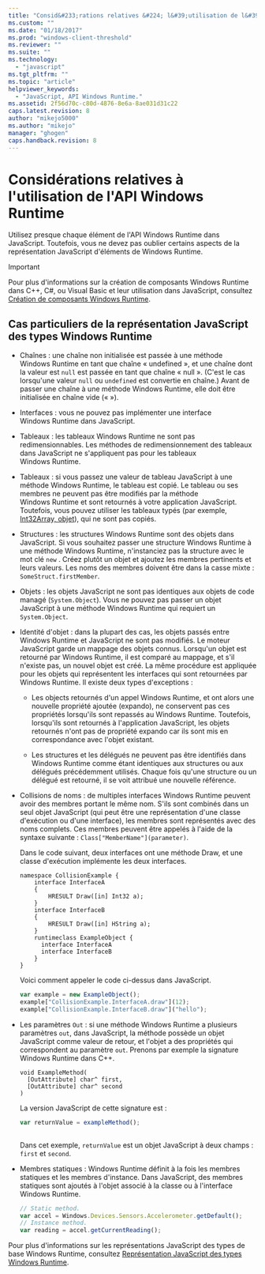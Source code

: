 ```yaml
---
title: "Consid&#233;rations relatives &#224; l&#39;utilisation de l&#39;API Windows Runtime | Microsoft Docs"
ms.custom: ""
ms.date: "01/18/2017"
ms.prod: "windows-client-threshold"
ms.reviewer: ""
ms.suite: ""
ms.technology: 
  - "javascript"
ms.tgt_pltfrm: ""
ms.topic: "article"
helpviewer_keywords: 
  - "JavaScript, API Windows Runtime."
ms.assetid: 2f56d70c-c80d-4876-8e6a-8ae031d31c22
caps.latest.revision: 8
author: "mikejo5000"
ms.author: "mikejo"
manager: "ghogen"
caps.handback.revision: 8
---
```

# Consid&#233;rations relatives &#224; l&#39;utilisation de l&#39;API Windows Runtime
Utilisez presque chaque élément de l'API Windows Runtime dans JavaScript.  Toutefois, vous ne devez pas oublier certains aspects de la représentation JavaScript d'éléments de Windows Runtime.  
  
> [!IMPORTANT]
>  Pour plus d'informations sur la création de composants Windows Runtime dans C\+\+, C\#, ou Visual Basic et leur utilisation dans JavaScript, consultez [Création de composants Windows Runtime](../Topic/Creating%20Windows%20Runtime%20Components.md).  
  
## Cas particuliers de la représentation JavaScript des types Windows Runtime  
  
-   Chaînes : une chaîne non initialisée est passée à une méthode Windows Runtime en tant que chaîne « undefined », et une chaîne dont la valeur est `null` est passée en tant que chaîne « null ». \(C'est le cas lorsqu'une valeur `null` ou `undefined` est convertie en chaîne.\) Avant de passer une chaîne à une méthode Windows Runtime, elle doit être initialisée en chaîne vide \(« »\).  
  
-   Interfaces : vous ne pouvez pas implémenter une interface Windows Runtime dans JavaScript.  
  
-   Tableaux : les tableaux Windows Runtime ne sont pas redimensionnables. Les méthodes de redimensionnement des tableaux dans JavaScript ne s'appliquent pas pour les tableaux Windows Runtime.  
  
-   Tableaux : si vous passez une valeur de tableau JavaScript à une méthode Windows Runtime, le tableau est copié.  Le tableau ou ses membres ne peuvent pas être modifiés par la méthode Windows Runtime et sont retournés à votre application JavaScript.  Toutefois, vous pouvez utiliser les tableaux typés \(par exemple, [Int32Array, objet](../javascript/reference/int32array-object.md)\), qui ne sont pas copiés.  
  
-   Structures : les structures Windows Runtime sont des objets dans JavaScript.  Si vous souhaitez passer une structure Windows Runtime à une méthode Windows Runtime, n'instanciez pas la structure avec le mot clé `new` .  Créez plutôt un objet et ajoutez les membres pertinents et leurs valeurs.  Les noms des membres doivent être dans la casse mixte : `SomeStruct.firstMember`.  
  
-   Objets : les objets JavaScript ne sont pas identiques aux objets de code managé \(`System.Object`\).  Vous ne pouvez pas passer un objet JavaScript à une méthode Windows Runtime qui requiert un `System.Object`.  
  
-   Identité d'objet : dans la plupart des cas, les objets passés entre Windows Runtime et JavaScript ne sont pas modifiés.  Le moteur JavaScript garde un mappage des objets connus.  Lorsqu'un objet est retourné par Windows Runtime, il est comparé au mappage, et s'il n'existe pas, un nouvel objet est créé.  La même procédure est appliquée pour les objets qui représentent les interfaces qui sont retournées par Windows Runtime.  Il existe deux types d'exceptions :  
  
    -   Les objects retournés d'un appel Windows Runtime, et ont alors une nouvelle propriété ajoutée \(expando\), ne conservent pas ces propriétés lorsqu'ils sont repassés au Windows Runtime.  Toutefois, lorsqu'ils sont retournés à l'application JavaScript, les objets retournés n'ont pas de propriété expando car ils sont mis en correspondance avec l'objet existant.  
  
    -   Les structures et les délégués ne peuvent pas être identifiés dans Windows Runtime comme étant identiques aux structures ou aux délégués précédemment utilisés.  Chaque fois qu'une structure ou un délégué est retourné, il se voit attribué une nouvelle référence.  
  
-   Collisions de noms : de multiples interfaces Windows Runtime peuvent avoir des membres portant le même nom.  S'ils sont combinés dans un seul objet JavaScript \(qui peut être une représentation d'une classe d'exécution ou d'une interface\), les membres sont représentés avec des noms complets.  Ces membres peuvent être appelés à l'aide de la syntaxe suivante : `Class["MemberName"](parameter)`.  
  
     Dans le code suivant, deux interfaces ont une méthode Draw, et une classe d'exécution implémente les deux interfaces.  
  
    ```cpp#  
    namespace CollisionExample {  
        interface InterfaceA  
        {  
            HRESULT Draw([in] Int32 a);  
        }  
        interface InterfaceB  
        {  
            HRESULT Draw([in] HString a);  
        }  
        runtimeclass ExampleObject {  
          interface InterfaceA  
          interface InterfaceB  
        }  
    }  
    ```  
  
     Voici comment appeler le code ci\-dessus dans JavaScript.  
  
    ```javascript  
    var example = new ExampleObject();  
    example["CollisionExample.InterfaceA.draw"](12);  
    example["CollisionExample.InterfaceB.draw"]("hello");  
    ```  
  
-   Les paramètres `Out` : si une méthode Windows Runtime a plusieurs paramètres `out`, dans JavaScript, la méthode possède un objet JavaScript comme valeur de retour, et l'objet a des propriétés qui correspondent au paramètre `out`.  Prenons par exemple la signature Windows Runtime dans C\+\+.  
  
    ```cpp#  
    void ExampleMethod(  
      [OutAttribute] char^ first,   
      [OutAttribute] char^ second  
    )  
    ```  
  
     La version JavaScript de cette signature est :  
  
    ```javascript  
    var returnValue = exampleMethod();  
  
    ```  
  
     Dans cet exemple, `returnValue` est un objet JavaScript à deux champs : `first` et `second`.  
  
-   Membres statiques : Windows Runtime définit à la fois les membres statiques et les membres d'instance.  Dans JavaScript, des membres statiques sont ajoutés à l'objet associé à la classe ou à l'interface Windows Runtime.  
  
    ```javascript  
    // Static method.   
    var accel = Windows.Devices.Sensors.Accelerometer.getDefault();   
    // Instance method.   
    var reading = accel.getCurrentReading();            
    ```  
  
 Pour plus d'informations sur les représentations JavaScript des types de base Windows Runtime, consultez [Représentation JavaScript des types Windows Runtime](../jswinrt/javascript-representation-of-windows-runtime-types.md).